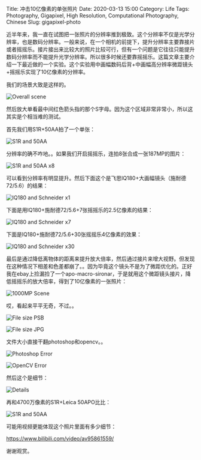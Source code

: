 Title: 冲击10亿像素的单张照片
Date: 2020-03-13 15:00
Category: Life
Tags: Photography, Gigapixel, High Resolution, Computational Photography, Chinese
Slug: gigapixel-photo

近半年来，我一直在试图把一张照片的分辨率推到极致。这个分辨率不仅是光学分辨率，也是数码分辨率。一般来说，在一个相机的前提下，提升分辨率主要靠接片或者摇摇乐。接片接出来比较大的照片比较可行，但有一个问题是它往往只能提升数码分辨率而不能提升光学分辨率。所以很多时候还要靠摇摇乐。这篇文章主要介绍一下最近做的一个实验。这个实验用中画幅数码后背+中画幅高分辨率微距镜头+摇摇乐实现了10亿像素的分辨率。

我们的场景大致是这样的。

![Overall scene](/images/high_res_scene.jpg)

然后放大单看最中间红色箭头指的那个S字母。因为这个区域非常非常小，所以这其实是个相当难的测试。

首先我们用S1R+50AA拍了一个单张：

![S1R and 50AA](/images/high_res_50aa.jpg)

分辨率的确不咋地。。如果我们开启摇摇乐，连拍8张合成一张187MP的图片：

![S1R and 50AA x8](/images/high_res_50aa_x8.jpg)

可以看到分辨率有明显提升。然后下面这个是飞思IQ180+大画幅镜头（施耐德72/5.6）的结果：

![IQ180 and Schneider x1](/images/high_res_iq180_x1.jpg)

下面是用IQ180+施耐德72/5.6+7张摇摇乐的2.5亿像素的结果：

![IQ180 and Schneider x7](/images/high_res_iq180_x7.jpg)

下面是IQ180+施耐德72/5.6+30张摇摇乐4亿像素的效果：

![IQ180 and Schneider x30](/images/high_res_iq180_x30.jpg)

最后是通过降低离物体的距离来提升放大倍率，然后通过接片来增大视野。但发现在这种情况下相差和色差都崩了。。因为毕竟这个镜头不是为了微距优化的。正好我在ebay上捡漏捡了一个apo-macro-sironar，于是就用这个微距镜头接片，降低摇摇乐的放大倍率，得到了10亿像素的一张照片：

![1000MP Scene](/images/high_res_1000MP_scene.jpg)

哎，看起来平平无奇，不过。。

![File size PSB](/images/high_res_psb.png)

![File size JPG](/images/high_res_jpg.png)

文件大小直接干翻photoshop和opencv。。

![Photoshop Error](/images/high_res_photoshop.jpg)

![OpenCV Error](/images/high_res_opencv.jpg)

然后这个是细节：

![Details](/images/high_res_1000MP.png)

再和4700万像素的S1R+Leica 50APO比比：

![S1R and 50AA](/images/high_res_50aa.jpg)

可能用视频更能体现这个照片里面有多少细节：

https://www.bilibili.com/video/av95861559/

谢谢观赏。